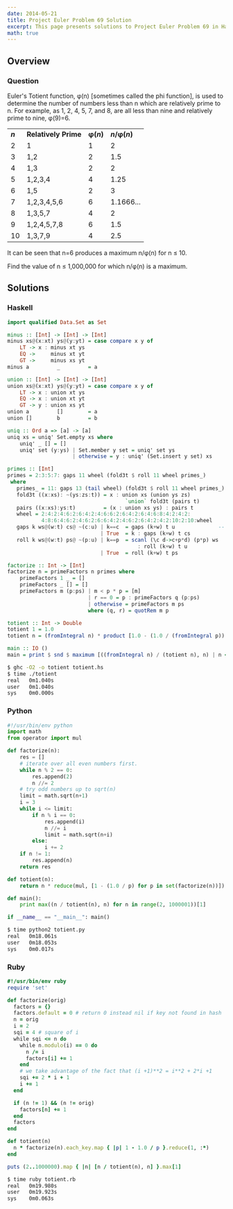 ```yaml
---
date: 2014-05-21
title: Project Euler Problem 69 Solution
excerpt: This page presents solutions to Project Euler Problem 69 in Haskell, Python and Ruby.
math: true
---
```



## Overview


### Question

<p>
Euler's Totient function, φ(n) [sometimes called the phi function], is used to determine the number of numbers less than n which are relatively prime to n. For example, as 1, 2, 4, 5, 7, and 8, are all less than nine and relatively prime to nine, φ(9)=6.
</p>

<table class="table">
	<tbody><tr>
			<td><b><i>n</i></b></td>
			<td><b>Relatively Prime</b></td>
			<td><b>φ(<i>n</i>)</b></td>
			<td><b><i>n</i>/φ(<i>n</i>)</b></td>
		</tr>
		<tr>
			<td>2</td>
			<td>1</td>
			<td>1</td>
			<td>2</td>
		</tr>
		<tr>
			<td>3</td>
			<td>1,2</td>
			<td>2</td>
			<td>1.5</td>
		</tr>
		<tr>
			<td>4</td>
			<td>1,3</td>
			<td>2</td>
			<td>2</td>
		</tr>
		<tr>
			<td>5</td>
			<td>1,2,3,4</td>
			<td>4</td>
			<td>1.25</td>
		</tr>
		<tr>
			<td>6</td>
			<td>1,5</td>
			<td>2</td>
			<td>3</td>
		</tr>
		<tr>
			<td>7</td>
			<td>1,2,3,4,5,6</td>
			<td>6</td>
			<td>1.1666...</td>
		</tr>
		<tr>
			<td>8</td>
			<td>1,3,5,7</td>
			<td>4</td>
			<td>2</td>
		</tr>
		<tr>
			<td>9</td>
			<td>1,2,4,5,7,8</td>
			<td>6</td>
			<td>1.5</td>
		</tr>
		<tr>
			<td>10</td>
			<td>1,3,7,9</td>
			<td>4</td>
			<td>2.5</td>
		</tr>
</tbody></table>

<p>
It can be seen that n=6 produces a maximum n/φ(n) for n ≤ 10.
</p>

<p>
Find the value of n ≤ 1,000,000 for which n/φ(n) is a maximum.
</p>






## Solutions

### Haskell

```haskell
import qualified Data.Set as Set

minus :: [Int] -> [Int] -> [Int]
minus xs@(x:xt) ys@(y:yt) = case compare x y of
    LT -> x : minus xt ys
    EQ ->     minus xt yt
    GT ->     minus xs yt
minus a         _         = a

union :: [Int] -> [Int] -> [Int]
union xs@(x:xt) ys@(y:yt) = case compare x y of
    LT -> x : union xt ys
    EQ -> x : union xt yt
    GT -> y : union xs yt
union a         []        = a
union []        b         = b

uniq :: Ord a => [a] -> [a]
uniq xs = uniq' Set.empty xs where
    uniq' _ [] = []
    uniq' set (y:ys) | Set.member y set = uniq' set ys
                     | otherwise = y : uniq' (Set.insert y set) xs

primes :: [Int]
primes = 2:3:5:7: gaps 11 wheel (fold3t $ roll 11 wheel primes_)
 where
   primes_ = 11: gaps 13 (tail wheel) (fold3t $ roll 11 wheel primes_)     -- separate feed
   fold3t ((x:xs): ~(ys:zs:t)) = x : union xs (union ys zs)
                                      `union` fold3t (pairs t)              -- fold3t: 5% ~ 10% speedup
   pairs ((x:xs):ys:t)         = (x : union xs ys) : pairs t
   wheel = 2:4:2:4:6:2:6:4:2:4:6:6:2:6:4:2:6:4:6:8:4:2:4:2:
           4:8:6:4:6:2:4:6:2:6:6:4:2:4:6:2:6:4:2:4:2:10:2:10:wheel
   gaps k ws@(w:t) cs@ ~(c:u) | k==c  = gaps (k+w) t u              -- (*  better fold, w/ Wheel!   *)
                              | True  = k : gaps (k+w) t cs
   roll k ws@(w:t) ps@ ~(p:u) | k==p  = scanl (\c d->c+p*d) (p*p) ws
                                          : roll (k+w) t u
                              | True  = roll (k+w) t ps

factorize :: Int -> [Int]
factorize n = primeFactors n primes where
    primeFactors 1 _ = []
    primeFactors _ [] = []
    primeFactors m (p:ps) | m < p * p = [m]
                          | r == 0 = p : primeFactors q (p:ps)
                          | otherwise = primeFactors m ps
                          where (q, r) = quotRem m p

totient :: Int -> Double
totient 1 = 1.0
totient n = (fromIntegral n) * product [1.0 - (1.0 / (fromIntegral p)) | p <- uniq $ factorize n]

main :: IO ()
main = print $ snd $ maximum [((fromIntegral n) / (totient n), n) | n <- [1..1000000]]
```


```bash
$ ghc -O2 -o totient totient.hs
$ time ./totient
real   0m1.040s
user   0m1.040s
sys    0m0.000s
```



### Python

```python
#!/usr/bin/env python
import math
from operator import mul

def factorize(n):
    res = []
    # iterate over all even numbers first.
    while n % 2 == 0:
        res.append(2)
        n //= 2
    # try odd numbers up to sqrt(n)
    limit = math.sqrt(n+1)
    i = 3
    while i <= limit:
        if n % i == 0:
            res.append(i)
            n //= i
            limit = math.sqrt(n+i)
        else:
            i += 2
    if n != 1:
        res.append(n)
    return res

def totient(n):
    return n * reduce(mul, [1 - (1.0 / p) for p in set(factorize(n))])

def main():
    print max((n / totient(n), n) for n in range(2, 1000001))[1]

if __name__ == "__main__": main()
```


```bash
$ time python2 totient.py
real   0m18.061s
user   0m18.053s
sys    0m0.017s
```



### Ruby

```ruby
#!/usr/bin/env ruby
require 'set'

def factorize(orig)
  factors = {}
  factors.default = 0 # return 0 instead nil if key not found in hash
  n = orig
  i = 2
  sqi = 4 # square of i
  while sqi <= n do
    while n.modulo(i) == 0 do
      n /= i
      factors[i] += 1
    end
    # we take advantage of the fact that (i +1)**2 = i**2 + 2*i +1
    sqi += 2 * i + 1
    i += 1
  end

  if (n != 1) && (n != orig)
    factors[n] += 1
  end
  factors
end

def totient(n)
  n * factorize(n).each_key.map { |p| 1 - 1.0 / p }.reduce(1, :*)
end

puts (2..1000000).map { |n| [n / totient(n), n] }.max[1]
```


```bash
$ time ruby totient.rb
real   0m19.980s
user   0m19.923s
sys    0m0.063s
```



